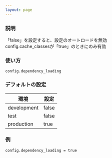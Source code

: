 ```yaml
---
layout: page
---
```

### 説明
「false」を設定すると、設定のオートロードを無効  
config.cache_classesが「true」のときにのみ有効

### 使い方
    config.dependency_loading

### デフォルトの設定

環境          | 設定
----------- | -----
development | false
test        | false
production  | true

### 例
    config.dependency_loading = true